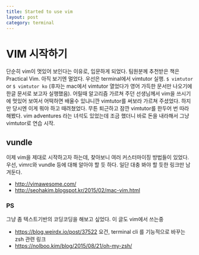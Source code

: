 ```yaml
---
title: Started to use vim
layout: post
category: terminal
---
```


# VIM 시작하기

단순히 vim이 멋있어 보인다는 이유로, 입문하게 되었다.
팀원분께 추천받은 책은 Practical Vim. 아직 보기엔 멀었다.
우선은 terminal에서 vimtutor 실행. ```$ vimtutor``` or ```$ vimtutor ko``` (후자는 mac에서 vimtutor 열었다가 영어 가득한 문서만 나오기에 한글 문서로 보고자 실행했음). 어릴때 알고리즘 가르쳐 주던 선생님께서 vim을 쓰시기에 멋있어 보여서 어떡하면 배울수 있냐니깐 vimtutor를 써보라 가르쳐 주셨었다. 하지만 당시엔 이게 뭐야 하고 때려쳤었다.
무튼 퇴근하고 잠깐 vimtutor를 한두어 번 따라해봤다.
vim adventures 라는 녀석도 있었는데 조금 했더니 바로 돈을 내라해서 그냥 vimtutor로 연습 시작.

## vundle
이제 vim을 제대로 시작하고자 하는데, 찾아보니 여러 커스터마이징 방법들이 있었다. 우선, vimrc와 vundle 등에 대해 알아야 할 듯 하다.
일단 대충 봐야 할 듯한 링크만 남겨둔다.
- http://vimawesome.com/
- http://seohakim.blogspot.kr/2015/02/mac-vim.html

### PS
그냥 좀 텍스트기반의 코딩코딩을 해보고 싶었다.
이 글도 vim에서 쓰는중
- https://blog.weirdx.io/post/37522
요건, terminal cli 를 기능적으로 바꾸는 zsh 관련 링크
- https://nolboo.kim/blog/2015/08/21/oh-my-zsh/
